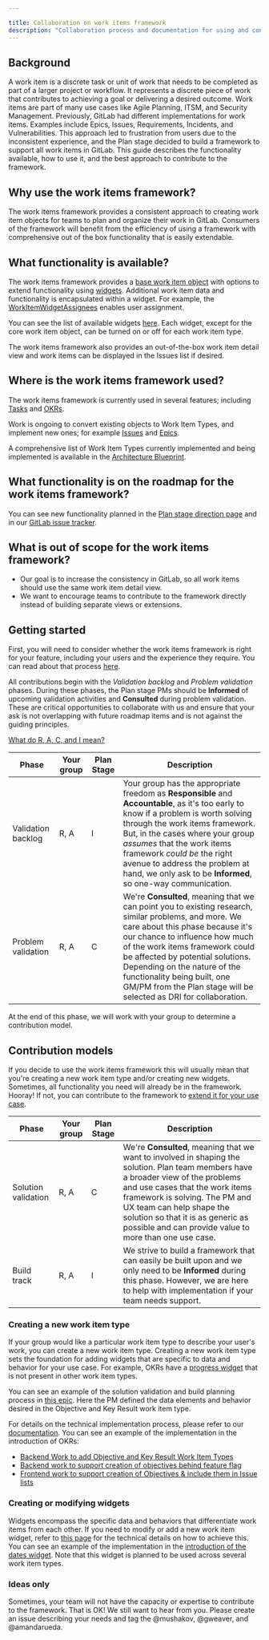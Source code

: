 ```yaml
---

title: Collaboration on work items framework
description: "Collaboration process and documentation for using and contributing to the work items framework"
---
```


## Background

A work item is a discrete task or unit of work that needs to be completed as part of a larger project or workflow. It represents a discrete piece of work that contributes to achieving a goal or delivering a desired outcome. Work items are part of many use cases like Agile Planning, ITSM, and Security Management. 
Previously, GitLab had different implementations for work items. Examples include Epics, Issues, Requirements, Incidents, and Vulnerabilities. This approach led to frustration from users due to the inconsistent experience, and the Plan stage decided to build a framework to support all work items in GitLab. This guide describes the functionality available, how to use it, and the best approach to contribute to the framework.

## Why use the work items framework?

The work items framework provides a consistent approach to creating work item objects for teams to plan and organize their work in GitLab. Consumers of the framework will benefit from the efficiency of using a framework with comprehensive out of the box functionality that is easily extendable. 

## What functionality is available?

The work items framework provides a [base work item object](https://docs.gitlab.com/ee/architecture/blueprints/work_items/#work-item-properties) with options to extend functionality using [widgets](https://docs.gitlab.com/ee/architecture/blueprints/work_items/#work-item-widgets). Additional work item data and functionality is encapsulated within a widget. For example, the [WorkItemWidgetAssignees](https://docs.gitlab.com/ee/api/graphql/reference/index.html#workitemwidgetassignees) enables user assignment.

You can see the list of available widgets [here](https://docs.gitlab.com/ee/architecture/blueprints/work_items/#work-item-widgets). Each widget, except for the core work item object, can be turned on or off for each work item type.

The work items framework also provides an out-of-the-box work item detail view and work items can be displayed in the Issues list if desired. 

## Where is the work items framework used? 

The work items framework is currently used in several features; including [Tasks](https://docs.gitlab.com/ee/user/tasks.html) and [OKRs](https://docs.gitlab.com/ee/user/okrs.html).

Work is ongoing to convert existing objects to Work Item Types, and implement new ones; for example [Issues](https://gitlab.com/groups/gitlab-org/-/epics/9584) and [Epics](https://gitlab.com/groups/gitlab-org/-/epics/9290).

A comprehensive list of Work Item Types currently implemented and being implemented is available in the [Architecture Blueprint](https://docs.gitlab.com/ee/architecture/blueprints/work_items/#work-item-types). 

## What functionality is on the roadmap for the work items framework?

You can see new functionality planned in the [Plan stage direction page](https://about.gitlab.com/direction/plan/) and in our [GitLab issue tracker](https://gitlab.com/gitlab-org/gitlab/-/issues/?sort=popularity_asc&state=opened&label_name%5B%5D=work%20items&first_page_size=100).

## What is out of scope for the work items framework?

- Our goal is to increase the consistency in GitLab, so all work items should use the same work item detail view.
- We want to encourage teams to contribute to the framework directly instead of building separate views or extensions. 

## Getting started

First, you will need to consider whether the work items framework is right for your feature, including your users and the experience they require. You can read about that process [here](/handbook/product/ux/stage-group-ux-strategy/plan/plan.html#problem-validation).

All contributions begin with the _Validation backlog_ and _Problem validation_ phases. During these phases, the Plan stage PMs should be **Informed** of upcoming validation activities and **Consulted** during problem validation. These are critical opportunities to collaborate with us and ensure that your ask is not overlapping with future roadmap items and is not against the guiding principles.

[What do R, A, C, and I mean?](#process)

| Phase | Your group | Plan Stage | Description |
| ----- | ---------- | ----------------- | ----------- |
| Validation backlog | R, A | I | Your group has the appropriate freedom as **Responsible** and **Accountable**, as it's too early to know if a problem is worth solving through the work items framework. But, in the cases where your group _assumes_ that the work items framework _could be_ the right avenue to address the problem at hand, we only ask to be **Informed**, so one-way communication. |
| Problem validation | R, A | C | We're **Consulted**, meaning that we can point you to existing research, similar problems, and more. We care about this phase because it's our chance to influence how much of the work items framework could be affected by potential solutions. Depending on the nature of the functionality being built, one GM/PM from the Plan stage will be selected as DRI for collaboration.|

At the end of this phase, we will work with your group to determine a contribution model.

## Contribution models

If you decide to use the work items framework this will usually mean that you're creating a new work item type and/or creating new widgets. Sometimes, all functionality you need will already be in the framework. Hooray! If not, you can contribute to the framework to [extend it for your use case](/handbook/product/ux/stage-group-ux-strategy/plan/plan.html#solution-validation). 

| Phase | Your group | Plan Stage | Description |
| ----- | ---------- | ----------------- | ----------- |
| Solution validation | R, A | C |  We're **Consulted**, meaning that we want to involved in shaping the solution. Plan team members have a broader view of the problems and use cases that the work items framework is solving. The PM and UX team can help shape the solution so that it is as generic as possible and can provide value to more than one use case. |
| Build track | R, A | I | We strive to build a framework that can easily be built upon and we only need to be **Informed** during this phase. However, we are here to help with implementation if your team needs support. |

### Creating a new work item type

If your group would like a particular work item type to describe your user's work, you can create a new work item type. Creating a new work item type sets the foundation for adding widgets that are specific to data and behavior for your use case. For example, OKRs have a [progress widget](https://docs.gitlab.com/ee/user/okrs.html#set-objective-progress) that is not present in other work item types. 

You can see an example of the solution validation and build planning process in [this epic](https://gitlab.com/groups/gitlab-org/-/epics/7864). Here the PM defined the data elements and behavior desired in the Objective and Key Result work item type.

For details on the technical implementation process, please refer to our [documentation](https://docs.gitlab.com/ee/development/work_items.html#creating-a-new-work-item-type-in-the-database). You can see an example of the implementation in the introduction of OKRs:

* [Backend Work to add Objective and Key Result Work Item Types](https://gitlab.com/gitlab-org/gitlab/-/merge_requests/101324)
* [Backend work to support creation of objectives behind feature flag](https://gitlab.com/gitlab-org/gitlab/-/merge_requests/103355)
* [Frontend work to support creation of Objectives & include them in Issue lists](https://gitlab.com/gitlab-org/gitlab/-/merge_requests/102721)

### Creating or modifying widgets

Widgets encompass the specific data and behaviors that differentiate work items from each other. If you need to modify or add a new work item widget, refer to [this page](https://docs.gitlab.com/ee/development/work_items_widgets.html) for the technical details on how to achieve this. 
You can see an example of the implementation in the [introduction of the dates widget](https://gitlab.com/gitlab-org/gitlab/-/merge_requests/93204). Note that this widget is planned to be used across several work item types. 

### Ideas only

Sometimes, your team will not have the capacity or expertise to contribute to the framework. That is OK! We still want to hear from you. Please create an issue describing your needs and tag the @mushakov, @gweaver, and @amandarueda. 
